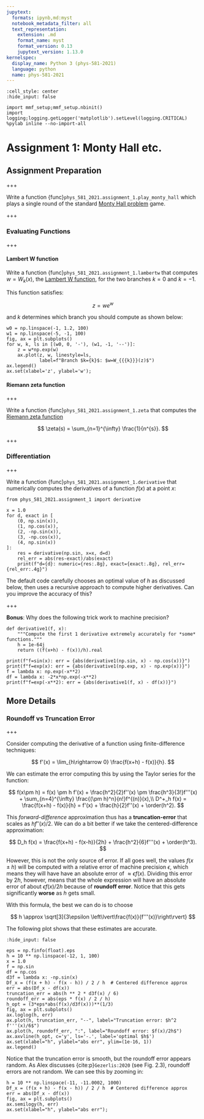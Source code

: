 ```yaml
---
jupytext:
  formats: ipynb,md:myst
  notebook_metadata_filter: all
  text_representation:
    extension: .md
    format_name: myst
    format_version: 0.13
    jupytext_version: 1.13.0
kernelspec:
  display_name: Python 3 (phys-581-2021)
  language: python
  name: phys-581-2021
---
```


```{code-cell} ipython3
:cell_style: center
:hide_input: false

import mmf_setup;mmf_setup.nbinit()
import logging;logging.getLogger('matplotlib').setLevel(logging.CRITICAL)
%pylab inline --no-import-all
```

# Assignment 1: Monty Hall etc.
## Assignment Preparation

+++

Write a function {func}`phys_581_2021.assignment_1.play_monty_hall` which plays a single round of the standard [Monty Hall problem](https://en.wikipedia.org/wiki/Monty_Hall_problem) game.

+++

### Evaluating Functions

+++

#### Lambert W function
Write a function {func}`phys_581_2021.assignment_1.lambertw` that computes  $w = W_k(x)$, the [Lambert W function](https://en.wikipedia.org/wiki/Lambert_W_function), for the two branches $k=0$ and $k=-1$.

This function satisfies:

$$
  z = we^w
$$

and $k$ determines which branch you should compute as shown below:

```{code-cell} ipython3
w0 = np.linspace(-1, 1.2, 100)
w1 = np.linspace(-5, -1, 100)
fig, ax = plt.subplots()
for w, k, ls in [(w0, 0, '-'), (w1, -1, '--')]:
    z = w*np.exp(w)
    ax.plot(z, w, linestyle=ls, 
            label=f"Branch $k={k}$: $w=W_{{{k}}}(z)$")
ax.legend()
ax.set(xlabel='z', ylabel='w');
```

#### Riemann zeta function

+++

Write a function {func}`phys_581_2021.assignment_1.zeta` that computes the [Riemann zeta function](https://en.wikipedia.org/wiki/Riemann_zeta_function) 

$$
  \zeta(s) = \sum_{n=1}^{\infty} \frac{1}{n^{s}}.
$$

+++

### Differentiation

+++

Write a function {func}`phys_581_2021.assignment_1.derivative` that numerically computes the derivatives of a function $f(x)$ at a point $x$:

```{code-cell} ipython3
from phys_581_2021.assignment_1 import derivative

x = 1.0
for d, exact in [
    (0, np.sin(x)),
    (1, np.cos(x)),
    (2, -np.sin(x)),
    (3, -np.cos(x)),
    (4, np.sin(x))
]:
    res = derivative(np.sin, x=x, d=d)
    rel_err = abs(res-exact)/abs(exact)
    print(f"d={d}: numeric={res:.8g}, exact={exact:.8g}, rel_err={rel_err:.4g}")
```

The default code carefully chooses an optimal value of $h$ as discussed below, then uses a recursive approach to compute higher derivatives.  Can you improve the accuracy of this?

+++

**Bonus**: Why does the following trick work to machine precision?

```{code-cell} ipython3
def derivative1(f, x):
    """Compute the first 1 derivative extremely accurately for *some* functions."""
    h = 1e-64j
    return ((f(x+h) - f(x))/h).real

print(f"f=sin(x): err = {abs(derivative1(np.sin, x) - np.cos(x))}")
print(f"f=exp(x): err = {abs(derivative1(np.exp, x) - np.exp(x))}")
f = lambda x: np.exp(-x**2)
df = lambda x: -2*x*np.exp(-x**2)
print(f"f=exp(-x**2): err = {abs(derivative1(f, x) - df(x))}")
```

## More Details 
### Roundoff vs Truncation Error

+++

Consider computing the derivative of a function using finite-difference techniques:

$$
  f'(x) = \lim_{h\rightarrow 0} \frac{f(x+h) - f(x)}{h}.
$$

We can estimate the error computing this by using the Taylor series for the function:

$$
  f(x\pm h) = f(x) \pm h f'(x) + \frac{h^2}{2}f''(x) \pm \frac{h^3}{3!}f'''(x) +  \sum_{n=4}^{\infty} \frac{(\pm h)^n}{n!}f^{(n)}(x),\\
  D^+_h f(x) = \frac{f(x+h) - f(x)}{h} = f'(x) + \frac{h}{2}f''(x) + \order(h^2).
$$

This *forward-difference* approximation thus has a **truncation-error** that scales as $hf''(x)/2$.  We can do a bit better if we take the centered-difference approximation:

$$
  D_h f(x) = \frac{f(x+h) - f(x-h)}{2h} + \frac{h^2}{6}f'''(x) + \order(h^3). 
$$

However, this is not the only source of error.  If all goes well, the values $f(x\pm h)$ will be computed with a relative error of machine precision $\epsilon$, which means they will have have an absolute error of $\approx \epsilon f(x)$.  Dividing this error by $2h$, however, means that the whole expression will have an absolute error of about $\epsilon f(x)/2h$ because of **roundoff error**.  Notice that this gets significantly **worse** as $h$ gets small.

With this formula, the best we can do is to choose

$$
  h \approx \sqrt[3]{3\epsilon \left\lvert\frac{f(x)}{f'''(x)}\right\rvert}
$$


The following plot shows that these estimates are accurate.

```{code-cell} ipython3
:hide_input: false

eps = np.finfo(float).eps
h = 10 ** np.linspace(-12, 1, 100)
x = 1.0
f = np.sin
df = np.cos
d3f = lambda x: -np.sin(x)
Df_x = (f(x + h) - f(x - h)) / 2 / h  # Centered difference approx
err = abs(Df_x - df(x))
truncation_err = abs(h ** 2 * d3f(x) / 6)
roundoff_err = abs(eps * f(x) / 2 / h)
h_opt = (3*eps*abs(f(x)/d3f(x)))**(1/3)
fig, ax = plt.subplots()
ax.loglog(h, err)
ax.plot(h, truncation_err, "--", label="Truncation error: $h^2 f'''(x)/6$")
ax.plot(h, roundoff_err, ":", label="Roundoff error: $f(x)/2h$")
ax.axvline(h_opt, c='y', ls='-.', label='optimal $h$')
ax.set(xlabel="h", ylabel="abs err", ylim=(1e-16, 1))
ax.legend()
```

Notice that the truncation error is smooth, but the roundoff error appears random.  As Alex discusses {cite:p}`Gezerlis:2020` (see Fig. 2.3), roundoff errors are not random.  We can see this by zooming in:

```{code-cell} ipython3
h = 10 ** np.linspace(-11, -11.0002, 1000)
Df_x = (f(x + h) - f(x - h)) / 2 / h  # Centered difference approx
err = abs(Df_x - df(x))
fig, ax = plt.subplots()
ax.semilogy(h, err)
ax.set(xlabel="h", ylabel="abs err");
```
